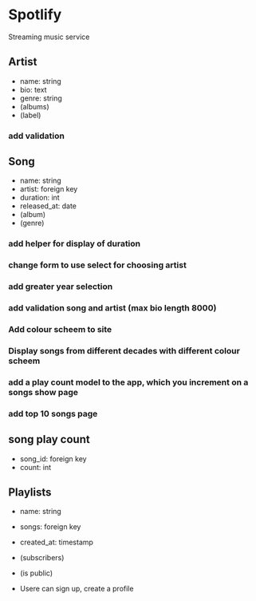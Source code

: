 # Spotlify

Streaming music service

## Artist
- name: string
- bio: text
- genre: string
- (albums)
- (label)

### add validation


## Song
- name: string
- artist: foreign key
- duration: int
- released_at: date
- (album)
- (genre)

### add helper for display of duration
### change form to use select for choosing artist
### add greater year selection
### add validation song and artist (max bio length 8000)

### Add colour scheem to site
### Display songs from different decades with different colour scheem
### add a play count model to the app, which you increment on a songs show page
### add top 10 songs page


## song play count
- song_id: foreign key
- count: int


## Playlists
- name: string
- songs: foreign key
- created_at: timestamp
- (subscribers)
- (is public)


- Usere can sign up, create a profile
